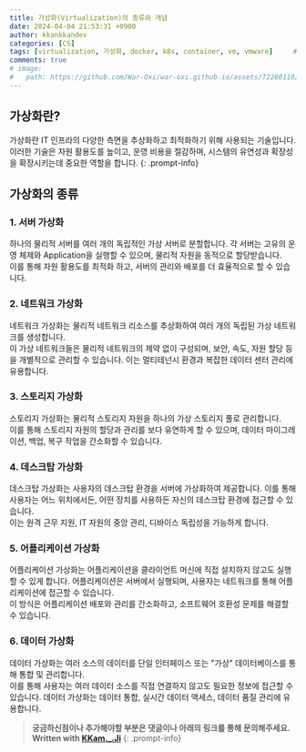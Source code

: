 ```yaml
---
title: 가상화(Virtualization)의 종류와 개념
date: 2024-04-04 21:53:31 +0900
author: kkankkandev
categories: [CS]
tags: [virtualization, 가상화, docker, k8s, container, vm, vmware]     # TAG names should always be lowercase
comments: true
# image:
#   path: https://github.com/War-Oxi/war-oxi.github.io/assets/72260110/c39504c6-3de4-4b41-919b-5ef1b132106c
---
```


## 가상화란?

가상화란 IT 인프라의 다양한 측면을 추상화하고 최적화하기 위해 사용되는 기술입니다.  
이러한 기술은 자원 활용도를 높이고, 운영 비용을 절감하며, 시스템의 유연성과 확장성을 확장시키는데 중요한 역할을 합니다.
{: .prompt-info}

## 가상화의 종류

### 1. 서버 가상화

하나의 물리적 서버를 여러 개의 독립적인 가상 서버로 분할합니다. 각 서버는 고유의 운영 체제와 Application을 실행할 수 있으며, 물리적 자원을 동적으로 할당받습니다.  
이를 통해 자원 활용도를 최적화 하고, 서버의 관리와 배포를 더 효율적으로 할 수 있습니다.

### 2. 네트워크 가상화

네트워크 가상화는 물리적 네트워크 리소스를 추상화하여 여러 개의 독립된 가상 네트워크를 생성합니다.  
이 가상 네트워크들은 물리적 네트워크의 제약 없이 구성되며, 보안, 속도, 자원 할당 등을 개별적으로 관리할 수 있습니다. 이는 멀티테넌시 환경과 복잡한 데이터 센터 관리에 유용합니다.

### 3. 스토리지 가상화

스토리지 가상화는 물리적 스토리지 자원을 하나의 가상 스토리지 풀로 관리합니다.  
이를 통해 스토리지 자원의 할당과 관리를 보다 유연하게 할 수 있으며, 데이터 마이그레이션, 백업, 복구 작업을 간소화할 수 있습니다.

### 4. 데스크탑 가상화

데스크탑 가상화는 사용자의 데스크탑 환경을 서버에 가상화하여 제공합니다. 이를 통해 사용자는 어느 위치에서든, 어떤 장치를 사용하든 자신의 데스크탑 환경에 접근할 수 있습니다.  
이는 원격 근무 지원, IT 자원의 중앙 관리, 디바이스 독립성을 가능하게 합니다.

### 5. 어플리케이션 가상화

어플리케이션 가상화는 어플리케이션을 클라이언트 머신에 직접 설치하지 않고도 실행할 수 있게 합니다. 어플리케이션은 서버에서 실행되며, 사용자는 네트워크를 통해 어플리케이션에 접근할 수 있습니다.  
이 방식은 어플리케이션 배포와 관리를 간소화하고, 소프트웨어 호환성 문제를 해결할 수 있습니다.

### 6. 데이터 가상화

데이터 가상화는 여러 소스의 데이터를 단일 인터페이스 또는 "가상" 데이터베이스를 통해 통합 및 관리합니다.  
이를 통해 사용자는 여러 데이터 소스를 직접 연결하지 않고도 필요한 정보에 접근할 수 있습니다. 데이터 가상화는 데이터 통합, 실시간 데이터 액세스, 데이터 품질 관리에 유용합니다.

> **궁금하신점이나 추가해야할 부분은 댓글이나 아래의 링크를 통해 문의해주세요.**  
> **Written with [KKam.\_\.Ji](https://www.instagram.com/kkam._.ji/)**
{: .prompt-info}
